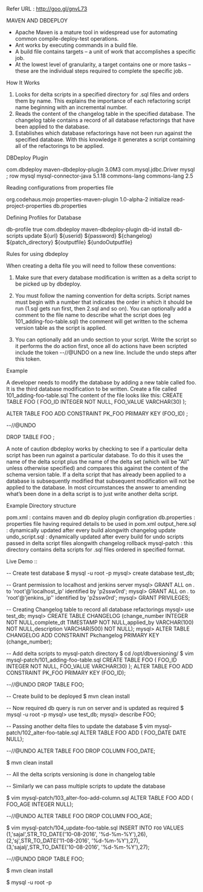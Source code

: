 Refer URL : http://goo.gl/gnvL73

MAVEN AND DBDEPLOY 
- Apache Maven is a mature tool in widespread use for automating common compile-deploy-test operations. 
- Ant works by executing commands in a build file. 
- A build file contains targets – a unit of work that accomplishes a specific job. 
- At the lowest level of granularity, a target contains one or more tasks – these are the individual steps required to complete the specific job. 


How It Works

1. Looks for delta scripts in a specified directory for .sql files and orders them by name. This explains the importance of each refactoring script name beginning with an incremental number. 
2. Reads the content of the changelog table in the specified database. The changelog table contains a record of all database refactorings that have been applied to the database. 
3. Establishes which database refactorings have not been run against the specified database. With this knowledge it generates a script containing all of the refactorings to be applied. 


DBDeploy Plugin

 <plugin>
                                        <groupId>com.dbdeploy</groupId>
                                        <artifactId>maven-dbdeploy-plugin</artifactId>
                                        <version>3.0M3</version>
                                        <configuration>
                                                <driver>com.mysql.jdbc.Driver</driver>
                                                <dbms>mysql</dbms>
                                                <delimiter>;</delimiter>
                                                <delimiterType>row</delimiterType>
                                        </configuration>
                                        <dependencies>
                                                <dependency>
                                                        <groupId>mysql</groupId>
                                                        <artifactId>mysql-connector-java</artifactId>
                                                        <version>5.1.18</version>
                                                </dependency>
                                                <dependency>
                                                        <groupId>commons-lang</groupId>
                                                        <artifactId>commons-lang</artifactId>
                                                        <version>2.5</version>
                                                </dependency>
                                        </dependencies>
                                </plugin>



Reading configurations from properties file

  <plugin>
            <groupId>org.codehaus.mojo</groupId>
            <artifactId>properties-maven-plugin</artifactId>
            <version>1.0-alpha-2</version>
            <executions>
                        <execution>
                                    <phase>initialize</phase>
                                    <goals>
                                            <goal>read-project-properties</goal>
                                    </goals>
                                    <configuration>
                                                    <files>
                                                            <file>db.properties</file>
                                                    </files>
                                    </configuration>
                        </execution>
            </executions>
</plugin>



Defining Profiles for Database

<profiles>
    <profile>
        <id>db-profile</id>
            <activation>
                    <activeByDefault>true</activeByDefault>
            </activation>
            <build>
                <plugins>
                    <plugin>
                            <groupId>com.dbdeploy</groupId>
                            <artifactId>maven-dbdeploy-plugin</artifactId>
                            <executions>
                                    <execution>
                                            <id>db-id</id>
                                            <phase>install</phase>
                                            <goals>
                                                <goal>db-scripts</goal>
                                                <goal>update</goal>
                                                </goals>
                                                <configuration>
                                                    <url>${url}</url>
                                                    <userid>${userid}</userid>
                                                    <password>${password}</password>
                                                    <changeLogTableName>${changelog}</changeLogTableName>
                                                    <scriptdirectory>${patch_directory}</scriptdirectory>
                                                    <outputfile>${outputfile}</outputfile>
                                                    <undoOutputfile>${undoOutputfile}</undoOutputfile>
                                                </configuration>
                                    </execution>
                            </executions>
                    </plugin>
                </plugins>
            </build>
    </profile>
</profiles>




Rules for using dbdeploy

When creating a delta file you will need to follow these conventions:
1. Make sure that every database modification is written as a delta script to be picked up by dbdeploy.

2. You must follow the naming convention for delta scripts. Script names must begin with a number that indicates the order in which it should be run (1.sql gets run first, then 2.sql and so on). You can optionally add a comment to the file name to describe what the script does (eg 101_adding-foo-table.sql) the comment will get written to the schema version table as the script is applied.

3. You can optionally add an undo section to your script. Write the script so it performs the do action first, once all do actions have been scripted include the token --//@UNDO on a new line. Include the undo steps after this token.



Example

A developer needs to modify the database by adding a new table called foo. It is the third database modification to be written.
Create a file called 101_adding-foo-table.sql
The content of the file looks like this:
CREATE TABLE FOO (
FOO_ID INTEGER NOT NULL,
FOO_VALUE VARCHAR(30)
);

ALTER TABLE FOO ADD CONSTRAINT PK_FOO PRIMARY KEY (FOO_ID)
;

--//@UNDO

DROP TABLE FOO
;


A note of caution
dbdeploy works by checking to see if a particular delta script has been run against a particular database. To do this it uses the name of the delta script plus the name of the delta set (which will be "All" unless otherwise specified) and compares this against the content of the schema version table. If a delta script that has already been applied to a database is subsequently modified that subsequent modification will not be applied to the database.
In most circumstances the answer to amending what’s been done in a delta script is to just write another delta script.


Example Directory structure

pom.xml : contains maven and db deploy plugin configration
db.properties : properties file having required details to be used in pom.xml
output_here.sql : dynamically updated after every build alongwith changelog update
undo_script.sql : dynamically updated after every build for undo scripts passed in delta script files alongwith changelog rollback
mysql-patch : this directory contains delta scripts for .sql files ordered in specified format.


Live Demo ::

-- Create test database
$ mysql -u root -p
mysql> create database test_db;


-- Grant permission to localhost and jenkins server
mysql> GRANT ALL on *.* to 'root'@'localhost_ip' identified by 'p2ssw0rd';
mysql> GRANT ALL on *.* to 'root'@'jenkins_ip’' identified by 'p2ssw0rd';
mysql> GRANT PRIVILEGES;


-- Creating Changelog table to record all database refactorings
mysql> use test_db;
mysql> CREATE TABLE CHANGELOG (change_number INTEGER NOT NULL,complete_dt TIMESTAMP NOT NULL,applied_by VARCHAR(100) NOT NULL,description VARCHAR(500) NOT NULL);
mysql> ALTER TABLE CHANGELOG ADD CONSTRAINT Pkchangelog PRIMARY KEY (change_number);


-- Add delta scripts to mysql-patch directory
$ cd /opt/dbversioning/
$ vim mysql-patch/101_adding-foo-table.sql
CREATE TABLE FOO (
FOO_ID INTEGER NOT NULL,
FOO_VALUE VARCHAR(30)
);
ALTER TABLE FOO ADD CONSTRAINT PK_FOO PRIMARY KEY (FOO_ID);

--//@UNDO
DROP TABLE FOO;


-- Create build to be deployed
$ mvn clean install


-- Now required db query is run on server and is updated as required
$  mysql -u root -p
mysql> use test_db;
mysql> describe FOO;


-- Passing another delta files to update the database
$ vim mysql-patch/102_alter-foo-table.sql
ALTER TABLE FOO ADD (
FOO_DATE DATE NULL);


--//@UNDO
ALTER TABLE FOO DROP COLUMN FOO_DATE;

$ mvn clean install



-- All the delta scripts versioning is done in changelog table

-- Similarly we can pass multiple scripts to update the database

$ vim mysql-patch/103_alter-foo-add-column.sql
ALTER TABLE FOO ADD (
FOO_AGE INTEGER NULL);

--//@UNDO
ALTER TABLE FOO DROP COLUMN FOO_AGE;

$ vim mysql-patch/104_update-foo-table.sql
INSERT INTO `FOO` VALUES (1,'sajal',STR_TO_DATE('10-08-2016', '%d-%m-%Y'),26),(2,'sj',STR_TO_DATE('11-08-2016', '%d-%m-%Y'),27),(3,'sajalj',STR_TO_DATE('10-08-2016', '%d-%m-%Y'),27);

--//@UNDO
DROP TABLE FOO;

$ mvn clean install

$ mysql -u root -p



